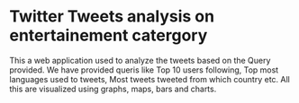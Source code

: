 # Twitter Tweets analysis on entertainement catergory
This a web application used to analyze the tweets based on the Query provided. We have provided queris like Top 10 users following, Top most languages used to tweets, Most tweets tweeted from which country etc. All this are visualized using graphs, maps, bars and charts.
